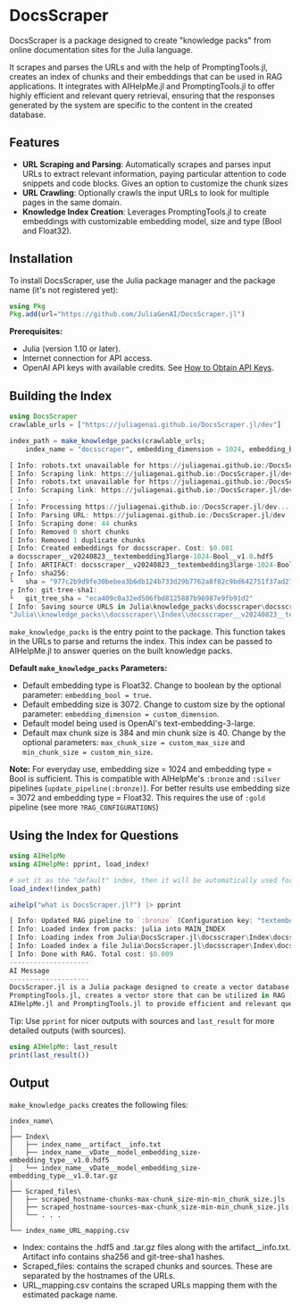 
# DocsScraper

DocsScraper is a package designed to create "knowledge packs" from online documentation sites for the Julia language.

It scrapes and parses the URLs and with the help of PromptingTools.jl, creates an index of chunks and their embeddings that can be used in RAG applications. It integrates with AIHelpMe.jl and PromptingTools.jl to offer highly efficient and relevant query retrieval, ensuring that the responses generated by the system are specific to the content in the created database.

## Features

- **URL Scraping and Parsing**: Automatically scrapes and parses input URLs to extract relevant information, paying particular attention to code snippets and code blocks. Gives an option to customize the chunk sizes
- **URL Crawling**: Optionally crawls the input URLs to look for multiple pages in the same domain.
- **Knowledge Index Creation**: Leverages PromptingTools.jl to create embeddings with customizable embedding model, size and type (Bool and Float32). 

## Installation

To install DocsScraper, use the Julia package manager and the package name (it's not registered yet):

```julia
using Pkg
Pkg.add(url="https://github.com/JuliaGenAI/DocsScraper.jl")
```


**Prerequisites:**

- Julia (version 1.10 or later).
- Internet connection for API access.
- OpenAI API keys with available credits. See [How to Obtain API Keys](https://svilupp.github.io/PromptingTools.jl/dev/frequently_asked_questions#Creating-OpenAI-API-Key).


## Building the Index
```julia
using DocsScraper
crawlable_urls = ["https://juliagenai.github.io/DocsScraper.jl/dev"]

index_path = make_knowledge_packs(crawlable_urls;
    index_name = "docsscraper", embedding_dimension = 1024, embedding_bool = true, target_path=joinpath(pwd(), "knowledge_packs"))
```
```julia
[ Info: robots.txt unavailable for https://juliagenai.github.io:/DocsScraper.jl/dev/home/
[ Info: Scraping link: https://juliagenai.github.io:/DocsScraper.jl/dev/home/
[ Info: robots.txt unavailable for https://juliagenai.github.io:/DocsScraper.jl/dev
[ Info: Scraping link: https://juliagenai.github.io:/DocsScraper.jl/dev
. . .
[ Info: Processing https://juliagenai.github.io:/DocsScraper.jl/dev...
[ Info: Parsing URL: https://juliagenai.github.io:/DocsScraper.jl/dev
[ Info: Scraping done: 44 chunks
[ Info: Removed 0 short chunks
[ Info: Removed 1 duplicate chunks
[ Info: Created embeddings for docsscraper. Cost: $0.001
a docsscraper__v20240823__textembedding3large-1024-Bool__v1.0.hdf5
[ Info: ARTIFACT: docsscraper__v20240823__textembedding3large-1024-Bool__v1.0.tar.gz
┌ Info: sha256:
└   sha = "977c2b9d9fe30bebea3b6db124b733d29b7762a8f82c9bd642751f37ad27ee2e"
┌ Info: git-tree-sha1:
└   git_tree_sha = "eca409c0a32ed506fbd8125887b96987e9fb91d2"
[ Info: Saving source URLS in Julia\knowledge_packs\docsscraper\docsscraper_URL_mapping.csv      
"Julia\\knowledge_packs\\docsscraper\\Index\\docsscraper__v20240823__textembedding3large-1024-Bool__v1.0.hdf5"
```
`make_knowledge_packs` is the entry point to the package. This function takes in the URLs to parse and returns the index. This index can be passed to AIHelpMe.jl to answer queries on the built knowledge packs.

**Default `make_knowledge_packs` Parameters:** 
- Default embedding type is Float32. Change to boolean by the optional parameter: `embedding_bool = true`.
- Default embedding size is 3072. Change to custom size by the optional parameter: `embedding_dimension = custom_dimension`.
- Default model being used is OpenAI's text-embedding-3-large.
- Default max chunk size is 384 and min chunk size is 40. Change by the optional parameters: `max_chunk_size = custom_max_size` and `min_chunk_size = custom_min_size`.

**Note:** For everyday use, embedding size = 1024 and embedding type = Bool is sufficient. This is compatible with AIHelpMe's `:bronze` and `:silver` pipelines (`update_pipeline(:bronze)`). For better results use embedding size = 3072 and embedding type = Float32. This requires the use of `:gold` pipeline (see more `?RAG_CONFIGURATIONS`)

  
## Using the Index for Questions

```julia
using AIHelpMe
using AIHelpMe: pprint, load_index!

# set it as the "default" index, then it will be automatically used for every question
load_index!(index_path)

aihelp("what is DocsScraper.jl?") |> pprint
```
```julia
[ Info: Updated RAG pipeline to `:bronze` (Configuration key: "textembedding3large-1024-Bool").
[ Info: Loaded index from packs: julia into MAIN_INDEX
[ Info: Loading index from Julia\DocsScraper.jl\docsscraper\Index\docsscraper__v20240823__textembedding3large-1024-Bool__v1.0.hdf5
[ Info: Loaded index a file Julia\DocsScraper.jl\docsscraper\Index\docsscraper__v20240823__textembedding3large-1024-Bool__v1.0.hdf5 into MAIN_INDEX
[ Info: Done with RAG. Total cost: $0.009
--------------------
AI Message
--------------------
DocsScraper.jl is a Julia package designed to create a vector database from input URLs. It scrapes and parses the URLs and, with the assistance of      
PromptingTools.jl, creates a vector store that can be utilized in RAG (Retrieval-Augmented Generation) applications. DocsScraper.jl integrates with     
AIHelpMe.jl and PromptingTools.jl to provide efficient and relevant query retrieval, ensuring that the responses generated by the system are specific to the content in the created database.
```

Tip: Use `pprint` for nicer outputs with sources and `last_result` for more detailed outputs (with sources).
```julia
using AIHelpMe: last_result
print(last_result())
```
## Output
`make_knowledge_packs` creates the following files:

```
index_name\
│
├── Index\
│   ├── index_name__artifact__info.txt
│   ├── index_name__vDate__model_embedding_size-embedding_type__v1.0.hdf5
│   └── index_name__vDate__model_embedding_size-embedding_type__v1.0.tar.gz  
│
├── Scraped_files\
│   ├── scraped_hostname-chunks-max-chunk_size-min-min_chunk_size.jls
│   ├── scraped_hostname-sources-max-chunk_size-min-min_chunk_size.jls
│   └── . . .
│
└── index_name_URL_mapping.csv
```
- Index\: contains the .hdf5 and .tar.gz files along with the artifact__info.txt. Artifact info contains sha256 and git-tree-sha1 hashes. 
- Scraped_files\: contains the scraped chunks and sources. These are separated by the hostnames of the URLs.
- URL_mapping.csv contains the scraped URLs mapping them with the estimated package name.
